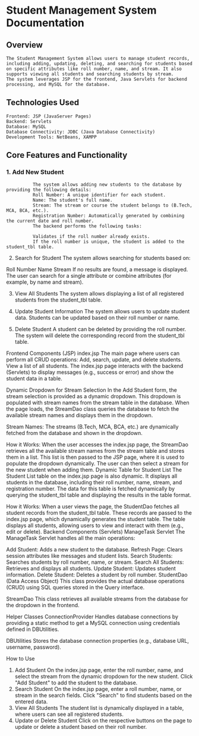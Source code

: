 # **Student Management System Documentation**

## **Overview**
    The Student Management System allows users to manage student records, including adding, updating, deleting, and searching for students based on specific attributes like roll number, name, and stream. It also     supports viewing all students and searching students by stream.
    The system leverages JSP for the frontend, Java Servlets for backend processing, and MySQL for the database.

## **Technologies Used**
    Frontend: JSP (JavaServer Pages)
    Backend: Servlets
    Database: MySQL
    Database Connectivity: JDBC (Java Database Connectivity)
    Development Tools: NetBeans, XAMPP



## **Core Features and Functionality**
###  **1. Add New Student**
              The system allows adding new students to the database by providing the following details:
              Roll Number: A unique identifier for each student.
              Name: The student's full name.
              Stream: The stream or course the student belongs to (B.Tech, MCA, BCA, etc.).
              Registration Number: Automatically generated by combining the current date and roll number.
              The backend performs the following tasks:
              
              Validates if the roll number already exists.
              If the roll number is unique, the student is added to the student_tbl table.
2. Search for Student
The system allows searching for students based on:

Roll Number
Name
Stream
If no results are found, a message is displayed. The user can search for a single attribute or combine attributes (for example, by name and stream).

3. View All Students
The system allows displaying a list of all registered students from the student_tbl table.

4. Update Student Information
The system allows users to update student data. Students can be updated based on their roll number or name.

5. Delete Student
A student can be deleted by providing the roll number. The system will delete the corresponding record from the student_tbl table.

Frontend Components (JSP)
index.jsp
The main page where users can perform all CRUD operations:
Add, search, update, and delete students.
View a list of all students.
The index.jsp page interacts with the backend (Servlets) to display messages (e.g., success or error) and show the student data in a table.

Dynamic Dropdown for Stream Selection
In the Add Student form, the stream selection is provided as a dynamic dropdown. This dropdown is populated with stream names from the stream table in the database. When the page loads, the StreamDao class queries the database to fetch the available stream names and displays them in the dropdown.

Stream Names: The streams (B.Tech, MCA, BCA, etc.) are dynamically fetched from the database and shown in the dropdown.

How it Works:
When the user accesses the index.jsp page, the StreamDao retrieves all the available stream names from the stream table and stores them in a list.
This list is then passed to the JSP page, where it is used to populate the dropdown dynamically.
The user can then select a stream for the new student when adding them.
Dynamic Table for Student List
The Student List table on the index.jsp page is also dynamic. It displays all students in the database, including their roll number, name, stream, and registration number. The data for this table is fetched dynamically by querying the student_tbl table and displaying the results in the table format.


How it Works:
When a user views the page, the StudentDao fetches all student records from the student_tbl table.
These records are passed to the index.jsp page, which dynamically generates the student table.
The table displays all students, allowing users to view and interact with them (e.g., edit or delete).
Backend Components (Servlets)
ManageTask Servlet
The ManageTask Servlet handles all the main operations:

Add Student: Adds a new student to the database.
Refresh Page: Clears session attributes like messages and student lists.
Search Students: Searches students by roll number, name, or stream.
Search All Students: Retrieves and displays all students.
Update Student: Updates student information.
Delete Student: Deletes a student by roll number.
StudentDao (Data Access Object)
This class provides the actual database operations (CRUD) using SQL queries stored in the Query interface.

StreamDao
This class retrieves all available streams from the database for the dropdown in the frontend.

Helper Classes
ConnectionProvider
Handles database connections by providing a static method to get a MySQL connection using credentials defined in DBUtilities.

DBUtilities
Stores the database connection properties (e.g., database URL, username, password).

How to Use
1. Add Student
On the index.jsp page, enter the roll number, name, and select the stream from the dynamic dropdown for the new student.
Click "Add Student" to add the student to the database.
2. Search Student
On the index.jsp page, enter a roll number, name, or stream in the search fields.
Click "Search" to find students based on the entered data.
3. View All Students
The student list is dynamically displayed in a table, where users can see all registered students.
4. Update or Delete Student
Click on the respective buttons on the page to update or delete a student based on their roll number.
